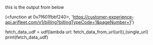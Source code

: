 this is the output from below

(<function <lambda> at 0x7f601fbbf240>, 'https://customer-experience-api.arifleet.com/v1/billing?billingTypeCode=1&pageNumber=1')

fetch_data_udf = udf(lambda url: fetch_data_from_url(url)),(single_url)
print(fetch_data_udf)
